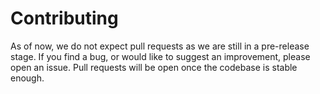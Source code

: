# Contributing 

As of now, we do not expect pull requests as we are still in a pre-release stage. 
If you find a bug, or would like to suggest an improvement, please open an issue.
Pull requests will be open once the codebase is stable enough.